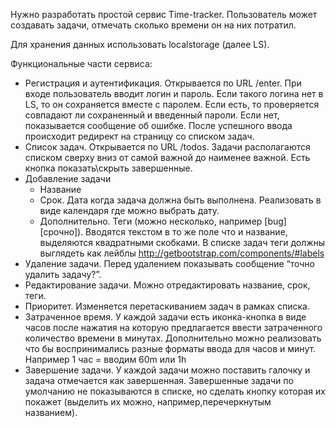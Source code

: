 Нужно разработать простой сервис Time-tracker. Пользователь может создавать задачи, отмечать сколько времени он на них потратил. 

Для хранения данных использовать localstorage (далее LS). 

Функциональные части сервиса:
* Регистрация и аутентификация. Открывается по URL /enter. При входе пользователь вводит логин и пароль. Если такого логина нет в LS, то он сохраняется вместе с паролем. Если есть, то проверяется совпадают ли сохраненный и введенный пароли. Если нет, показывается сообщение об ошибке. После успешного ввода происходит редирект на страницу со списком задач.
* Список задач. Открывается по URL /todos. Задачи располагаются списком сверху вниз от самой важной до наименее важной. Есть кнопка показать\скрыть завершенные.
* Добавление задачи
  * Название
  * Срок. Дата когда задача должна быть выполнена. Реализовать в виде календаря где можно выбрать дату.
  * Дополнительно. Теги (можно несколько, например [bug] [срочно]). Вводятся текстом в то же поле что и название, выделяются квадратными скобками. В списке задач теги должны выглядеть как лейблы http://getbootstrap.com/components/#labels
* Удаление задачи. Перед удалением показывать сообщение “точно удалить задачу?”. 
* Редактирование задачи. Можно отредактировать название, срок, теги.
* Приоритет. Изменяется перетаскиванием задач в рамках списка.
* Затраченное время. У каждой задачи есть иконка-кнопка в виде часов после нажатия на которую предлагается ввести затраченного количество времени в минутах. Дополнительно можно реализовать что бы воспринимались разные форматы ввода для часов и минут. Например 1 час = вводим 60m или 1h 
* Завершение задачи. У каждой задачи можно поставить галочку и задача отмечается как завершенная. Завершенные задачи по умолчанию не показываются в списке, но сделать кнопку которая их покажет (выделить их можно, например,перечеркнутым названием).